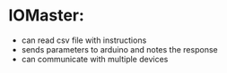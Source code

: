 # IOMaster: 

- can read csv file with instructions
- sends parameters to arduino and notes the response
- can communicate with multiple devices
